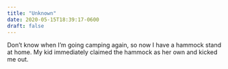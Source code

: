 ```yaml
---
title: "Unknown"
date: 2020-05-15T18:39:17-0600
draft: false
---
```


Don’t know when I’m going camping again, so now I have a hammock stand at home. My kid immediately claimed the hammock as her own and kicked me out.
